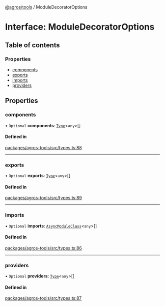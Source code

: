 [@agros/tools](../index.md) / ModuleDecoratorOptions

# Interface: ModuleDecoratorOptions

## Table of contents

### Properties

- [components](ModuleDecoratorOptions.md#components)
- [exports](ModuleDecoratorOptions.md#exports)
- [imports](ModuleDecoratorOptions.md#imports)
- [providers](ModuleDecoratorOptions.md#providers)

## Properties

### <a id="components" name="components"></a> components

• `Optional` **components**: [`Type`](../index.md#type)<`any`\>[]

#### Defined in

[packages/agros-tools/src/types.ts:88](https://github.com/agrosjs/agros/blob/1a9901d/packages/agros-tools/src/types.ts#L88)

___

### <a id="exports" name="exports"></a> exports

• `Optional` **exports**: [`Type`](../index.md#type)<`any`\>[]

#### Defined in

[packages/agros-tools/src/types.ts:89](https://github.com/agrosjs/agros/blob/1a9901d/packages/agros-tools/src/types.ts#L89)

___

### <a id="imports" name="imports"></a> imports

• `Optional` **imports**: [`AsyncModuleClass`](../index.md#asyncmoduleclass)<`any`\>[]

#### Defined in

[packages/agros-tools/src/types.ts:86](https://github.com/agrosjs/agros/blob/1a9901d/packages/agros-tools/src/types.ts#L86)

___

### <a id="providers" name="providers"></a> providers

• `Optional` **providers**: [`Type`](../index.md#type)<`any`\>[]

#### Defined in

[packages/agros-tools/src/types.ts:87](https://github.com/agrosjs/agros/blob/1a9901d/packages/agros-tools/src/types.ts#L87)
